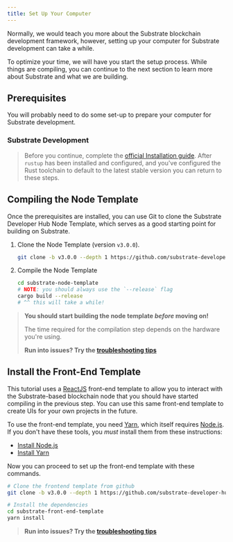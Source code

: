```yaml
---
title: Set Up Your Computer
---
```


Normally, we would teach you more about the Substrate blockchain development framework, however,
setting up your computer for Substrate development can take a while.

To optimize your time, we will have you start the setup process. While things are compiling, you can
continue to the next section to learn more about Substrate and what we are building.

## Prerequisites

You will probably need to do some set-up to prepare your computer for Substrate development.

### Substrate Development

> Before you continue, complete the [official Installation guide](../../knowledgebase/getting-started/index.md).
> After `rustup` has been installed and configured, and you've configured the Rust toolchain to default
> to the latest stable version you can return to these steps.

## Compiling the Node Template

Once the prerequisites are installed, you can use Git to clone the Substrate Developer Hub Node
Template, which serves as a good starting point for building on Substrate.

1. Clone the Node Template (version `v3.0.0`).

    ```bash
    git clone -b v3.0.0 --depth 1 https://github.com/substrate-developer-hub/substrate-node-template
    ```
2. Compile the Node Template

    ```bash
    cd substrate-node-template
    # NOTE: you should always use the `--release` flag
    cargo build --release
    # ^^ this will take a while!
    ```

> **You should start building the node template _before_ moving on!**
>
> The time required for the compilation step depends on the hardware you're using.
>
> **Run into issues? Try the [troubleshooting tips](../../knowledgebase/getting-started/index#troubleshooting-substrate-builds)**

## Install the Front-End Template

This tutorial uses a [ReactJS](https://reactjs.org/) front-end template to allow you to interact
with the Substrate-based blockchain node that you should have started compiling in the previous
step. You can use this same front-end template to create UIs for your own projects in the future.

To use the front-end template, you need [Yarn](https://yarnpkg.com), which itself requires
[Node.js](https://nodejs.org/). If you don't have these tools, you _must_ install them from these
instructions:

- [Install Node.js](https://nodejs.org/en/download/)
- [Install Yarn](https://yarnpkg.com/lang/en/docs/install/)

Now you can proceed to set up the front-end template with these commands.

```bash
# Clone the frontend template from github
git clone -b v3.0.0 --depth 1 https://github.com/substrate-developer-hub/substrate-front-end-template

# Install the dependencies
cd substrate-front-end-template
yarn install
```
> **Run into issues? Try the [troubleshooting tips](../../knowledgebase/getting-started/index#troubleshooting-substrate-builds)**